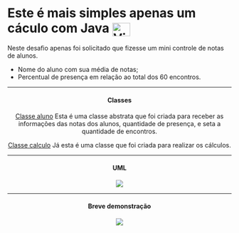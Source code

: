 <div> 
    <h1> Este é mais simples apenas um cáculo com Java <img align="center" alt="Vinicius-Java" height="30" width="40"
    src="https://cdn.jsdelivr.net/gh/devicons/devicon/icons/java/java-original-wordmark.svg"> </h1> 
</div>

<div> 

  <p> Neste desafio apenas foi solicitado que fizesse um mini controle de notas de alunos.  </p> 

</div>

<ul>
  <li>
    Nome do aluno com sua média de notas;
  </li>
  <li>
    Percentual de presença em relação ao total dos 60 encontros.
  </li>
  
</ul>

<hr>

<div align="center">

  <h4>Classes</h4>
  
  [Classe aluno](https://github.com/OVinicius1995/Calculo-com-Java/blob/main/Escola/src/Aluno.java) Esta é uma classe abstrata que foi criada para receber as             informações das notas dos alunos, quantidade de presença, e seta a quantidade de encontros.
  
  [Classe calculo](https://github.com/OVinicius1995/Calculo-com-Java/blob/main/Escola/src/Caculo.java) Já esta é uma classe que foi criada para realizar os cálculos.
<hr>

<div align="center">

  <h4>UML</h4>
  <img src="https://github.com/OVinicius1995/Calculo-com-Java/blob/main/assets/imagem_2023-03-06_181703667.png">
  
</div>
<hr>

<div align="center">

  <h4>Breve demonstração</h4>
  
  <img src="https://github.com/OVinicius1995/Calculo-com-Java/blob/main/assets/breve_demonstracao_calculo.gif">
</div>
